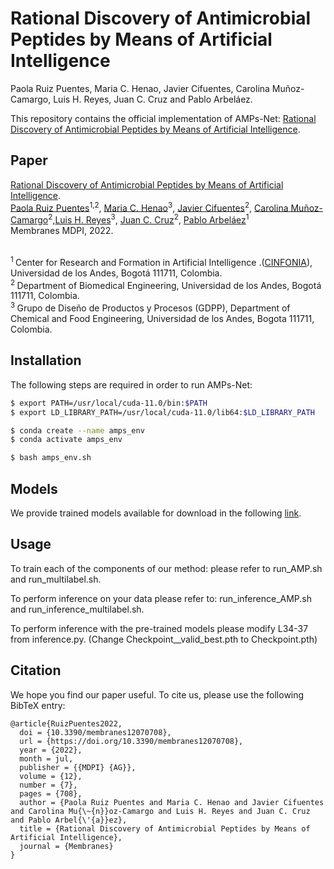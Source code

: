 # Rational Discovery of Antimicrobial Peptides by Means of Artificial Intelligence

Paola Ruiz Puentes, Maria C. Henao, Javier Cifuentes, Carolina Muñoz-Camargo, Luis H. Reyes, Juan C. Cruz  and Pablo Arbeláez.

This repository contains the official implementation of AMPs-Net: [Rational Discovery of Antimicrobial Peptides by Means of Artificial Intelligence](https://www.mdpi.com/2077-0375/12/7/708/htm). 

## Paper

[Rational Discovery of Antimicrobial Peptides by Means of Artificial Intelligence](https://www.mdpi.com/2077-0375/12/7/708/htm).<br/>
[Paola Ruiz Puentes](https://paolaruizp.github.io)<sup>1,2</sup>, [Maria C. Henao](https://www.researchgate.net/profile/Maria-Henao-18)<sup>3</sup>, [Javier Cifuentes](https://scholar.google.com/citations?user=JpVIbNsAAAAJ&hl=es&oi=ao)<sup>2</sup>, [Carolina Muñoz-Camargo](https://scholar.google.com/citations?user=dOIitb4AAAAJ&hl=es&oi=ao)<sup>2</sup>,[Luis H. Reyes](https://scholar.google.com/citations?user=2vO8IrIAAAAJ&hl=es&oi=ao)<sup>3</sup>, [Juan C. Cruz](https://scholar.google.com/citations?user=k--wE0YAAAAJ&hl=es&oi=ao)<sup>2</sup>, [Pablo Arbeláez](https://scholar.google.com.co/citations?user=k0nZO90AAAAJ&hl=en)<sup>1</sup><br/>
Membranes MDPI, 2022.<br><br>

<sup>1 </sup> Center  for  Research  and  Formation  in  Artificial  Intelligence .([CINFONIA](https://cinfonia.uniandes.edu.co/)),  Universidad  de  los  Andes,  Bogotá 111711, Colombia. <br/>
<sup>2 </sup> Department  of  Biomedical  Engineering,  Universidad  de  los  Andes,  Bogotá 111711, Colombia.<br/>
<sup>3 </sup> Grupo de Diseño de Productos y Procesos (GDPP), Department of Chemical and Food Engineering, Universidad de los Andes, Bogota 111711, Colombia.<br/>

## Installation
The following steps are required in order to run AMPs-Net:<br />

```bash
$ export PATH=/usr/local/cuda-11.0/bin:$PATH 
$ export LD_LIBRARY_PATH=/usr/local/cuda-11.0/lib64:$LD_LIBRARY_PATH 

$ conda create --name amps_env 
$ conda activate amps_env 

$ bash amps_env.sh
```

## Models
We provide trained models available for download in the following [link](http://157.253.243.19/AMPs-Net/).

## Usage
To train each of the components of our method: please refer to run_AMP.sh and run_multilabel.sh.

To perform inference on your data please refer to: run_inference_AMP.sh and run_inference_multilabel.sh.

To perform inference with the pre-trained models please modify L34-37 from inference.py. (Change Checkpoint__valid_best.pth to Checkpoint.pth)

## Citation

We hope you find our paper useful. To cite us, please use the following BibTeX entry:

```
@article{RuizPuentes2022,
  doi = {10.3390/membranes12070708},
  url = {https://doi.org/10.3390/membranes12070708},
  year = {2022},
  month = jul,
  publisher = {{MDPI} {AG}},
  volume = {12},
  number = {7},
  pages = {708},
  author = {Paola Ruiz Puentes and Maria C. Henao and Javier Cifuentes and Carolina Mu{\~{n}}oz-Camargo and Luis H. Reyes and Juan C. Cruz and Pablo Arbel{\'{a}}ez},
  title = {Rational Discovery of Antimicrobial Peptides by Means of Artificial Intelligence},
  journal = {Membranes}
}
```

